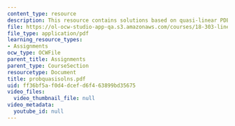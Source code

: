 ```yaml
---
content_type: resource
description: This resource contains solutions based on quasi-linear PDEs.
file: https://ol-ocw-studio-app-qa.s3.amazonaws.com/courses/18-303-linear-partial-differential-equations-fall-2006/ff36bf5af0d4dcefd6f463899bd35675_probquasisolns.pdf
file_type: application/pdf
learning_resource_types:
- Assignments
ocw_type: OCWFile
parent_title: Assignments
parent_type: CourseSection
resourcetype: Document
title: probquasisolns.pdf
uid: ff36bf5a-f0d4-dcef-d6f4-63899bd35675
video_files:
  video_thumbnail_file: null
video_metadata:
  youtube_id: null
---
```

